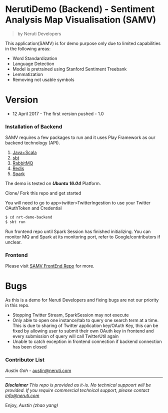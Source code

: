 # NerutiDemo (Backend) - Sentiment Analysis Map Visualisation (SAMV)
>   by Neruti Developers

This application(SAMV) is for demo purpose only due to limited capabilities in the following areas:

  - Word Standardization 
  - Language Detection
  - Model is pretrained using Stanford Sentiment Treebank
  - Lemmatization
  - Removing not usable symbols 

# Version

  - 12 April 2017 - The first version pushed - 1.0


### Installation of Backend

SAMV requires a few packages to run and it uses Play Framework as our backend technology (API).
1.  [Java+Scala](https://www.scala-lang.org/download/) 
2.  [sbt](http://www.scala-sbt.org/) 
3.  [RabbitMQ](https://www.rabbitmq.com/download.html) 
4.  [Redis](https://redis.io/) 
5.  [Spark](http://spark.apache.org/) 

The demo is tested on ***Ubuntu 16.04*** Platform.

Clone/ Fork this repo and get started

You will need to go to app>twitter>TwitterIngestion to use your Twitter OAuthToken and Credential

```sh
$ cd nrt-demo-backend
$ sbt run
```

Run frontend repo until Spark Session has finished initializing.
You can monitor MQ and Spark at its monitoring port, refer to Google/contributors if unclear.

### Frontend
Please visit [SAMV FrontEnd Repo](https://github.com/neruti-developers/neruti-demo-frontend) for more.

# Bugs
As this is a demo for Neruti Developers and fixing bugs are not our priority in this repo.
  - Stopping Twitter Stream, SparkSession may not execute
  - Only able to open one instance/tab to query one search term at a time. This is due to sharing of Twitter application 
  key/OAuth Key, this can be fixed by allowing user to submit their own OAuth key in frontend and every submission of 
  query will call TwitterUtil again
  - Unable to catch exception in frontend connection if backend connection has been closed

### Contributor List
*Austin Goh*  - austin@neruti.com 

---
***Disclaimer*** *This repo is provided as it-is.  No technical suppoort will be provided.  If you require commercial 
technical support, please contact info@neruti.com*

Enjoy, 
*Austin (zhao yang)*